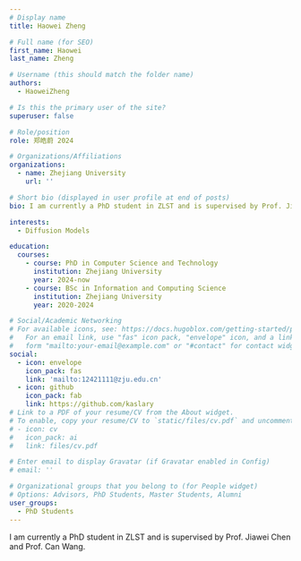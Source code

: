 ```yaml
---
# Display name
title: Haowei Zheng

# Full name (for SEO)
first_name: Haowei
last_name: Zheng

# Username (this should match the folder name)
authors:
  - HaoweiZheng

# Is this the primary user of the site?
superuser: false

# Role/position
role: 郑皓蔚 2024

# Organizations/Affiliations
organizations:
  - name: Zhejiang University
    url: ''

# Short bio (displayed in user profile at end of posts)
bio: I am currently a PhD student in ZLST and is supervised by Prof. Jiawei Chen and Prof. Can Wang.

interests:
  - Diffusion Models

education:
  courses:
    - course: PhD in Computer Science and Technology
      institution: Zhejiang University
      year: 2024-now
    - course: BSc in Information and Computing Science
      institution: Zhejiang University
      year: 2020-2024

# Social/Academic Networking
# For available icons, see: https://docs.hugoblox.com/getting-started/page-builder/#icons
#   For an email link, use "fas" icon pack, "envelope" icon, and a link in the
#   form "mailto:your-email@example.com" or "#contact" for contact widget.
social:
  - icon: envelope
    icon_pack: fas
    link: 'mailto:12421111@zju.edu.cn'
  - icon: github
    icon_pack: fab
    link: https://github.com/kaslary
# Link to a PDF of your resume/CV from the About widget.
# To enable, copy your resume/CV to `static/files/cv.pdf` and uncomment the lines below.
# - icon: cv
#   icon_pack: ai
#   link: files/cv.pdf

# Enter email to display Gravatar (if Gravatar enabled in Config)
# email: ''

# Organizational groups that you belong to (for People widget)
# Options: Advisors, PhD Students, Master Students, Alumni
user_groups:
  - PhD Students
---
```


I am currently a PhD student in ZLST and is supervised by Prof. Jiawei Chen and Prof. Can Wang.
